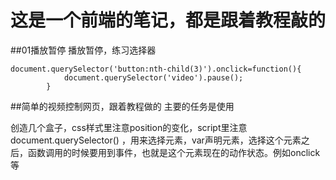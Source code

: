 # 这是一个前端的笔记，都是跟着教程敲的
##01播放暂停
播放暂停，练习选择器
~~~
document.querySelector('button:nth-child(3)').onclick=function(){
            document.querySelector('video').pause();
        }
~~~
##简单的视频控制网页，跟着教程做的
主要的任务是使用<div>创造几个盒子，css样式里注意position的变化，script里注意document.querySelector() ，用来选择元素，var声明元素，选择这个元素之后，函数调用的时候要用到事件，也就是这个元素现在的动作状态。例如onclick等
